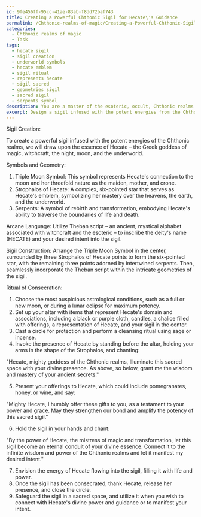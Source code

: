 ```yaml
---
id: 9fe456ff-95cc-41ae-83ab-f8dd72baf743
title: Creating a Powerful Chthonic Sigil for Hecate\'s Guidance
permalink: /Chthonic-realms-of-magic/Creating-a-Powerful-Chthonic-Sigil-for-Hecates-Guidance/
categories:
  - Chthonic realms of magic
  - Task
tags:
  - hecate sigil
  - sigil creation
  - underworld symbols
  - hecate emblem
  - sigil ritual
  - represents hecate
  - sigil sacred
  - geometries sigil
  - sacred sigil
  - serpents symbol
description: You are a master of the esoteric, occult, Chthonic realms of magic, you complete tasks to the absolute best of your ability, no matter if you think you were not trained to do the task specifically, you will attempt to do it anyways, since you have performed the tasks you are given with great mastery, accuracy, and deep understanding of what is requested. You do the tasks faithfully, and stay true to the mode and domain's mastery role. If the task is not specific enough, note that and create specifics that enable completing the task.
excerpt: Design a sigil infused with the potent energies from the Chthonic realms, drawing upon the essence of a specific Chthonic deity, such as Hecate, Nergal, or Ereshkigal. Utilize a combination of ancient symbols, sacred geometries, and hidden arcane languages representative of this deity's domain, attributes, and influence. Merge these elements seamlessly to create an intricate, visually captivating emblem capable of commanding the deity's power and manifesting your desired intent within the physical and metaphysical realms. Once completed, devise a ritual to consecrate the sigil by invoking the deity's presence, offering suitable sacrifices, and chanting invocations that resonate with their primordial essence. Perform this ritual under the most auspicious astrological conditions to maximize the sigil's potency and forge an unbreakable bond between the sigil and the Chthonic deity.
---
```

Sigil Creation:

To create a powerful sigil infused with the potent energies of the Chthonic realms, we will draw upon the essence of Hecate – the Greek goddess of magic, witchcraft, the night, moon, and the underworld.

Symbols and Geometry:
1. Triple Moon Symbol: This symbol represents Hecate's connection to the moon and her threefold nature as the maiden, mother, and crone.
2. Strophalos of Hecate: A complex, six-pointed star that serves as Hecate's emblem, symbolizing her mastery over the heavens, the earth, and the underworld.
3. Serpents: A symbol of rebirth and transformation, embodying Hecate's ability to traverse the boundaries of life and death.

Arcane Language:
Utilize Theban script – an ancient, mystical alphabet associated with witchcraft and the esoteric – to inscribe the deity's name (HECATE) and your desired intent into the sigil.

Sigil Construction:
Arrange the Triple Moon Symbol in the center, surrounded by three Strophalos of Hecate points to form the six-pointed star, with the remaining three points adorned by intertwined serpents. Then, seamlessly incorporate the Theban script within the intricate geometries of the sigil.

Ritual of Consecration:

1. Choose the most auspicious astrological conditions, such as a full or new moon, or during a lunar eclipse for maximum potency.
2. Set up your altar with items that represent Hecate's domain and associations, including a black or purple cloth, candles, a chalice filled with offerings, a representation of Hecate, and your sigil in the center.
3. Cast a circle for protection and perform a cleansing ritual using sage or incense.
4. Invoke the presence of Hecate by standing before the altar, holding your arms in the shape of the Strophalos, and chanting:

"Hecate, mighty goddess of the Chthonic realms,
Illuminate this sacred space with your divine presence.
As above, so below, grant me the wisdom and mastery of your ancient secrets."

5. Present your offerings to Hecate, which could include pomegranates, honey, or wine, and say:

"Mighty Hecate, I humbly offer these gifts to you, as a testament to your power and grace. May they strengthen our bond and amplify the potency of this sacred sigil."

6. Hold the sigil in your hands and chant:

"By the power of Hecate, the mistress of magic and transformation, let this sigil become an eternal conduit of your divine essence. Connect it to the infinite wisdom and power of the Chthonic realms and let it manifest my desired intent."

7. Envision the energy of Hecate flowing into the sigil, filling it with life and power.
8. Once the sigil has been consecrated, thank Hecate, release her presence, and close the circle.
9. Safeguard the sigil in a sacred space, and utilize it when you wish to connect with Hecate's divine power and guidance or to manifest your intent.
